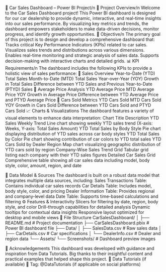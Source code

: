 🚗 Car Sales Dashboard – Power BI Project/n
📌 Project Overview/n
Welcome to the Car Sales Dashboard project! This Power BI dashboard is designed for our car dealership to provide dynamic, interactive, and real-time insights into our sales performance. By visualizing key metrics and trends, the dashboard empowers stakeholders to make data-driven decisions, monitor progress, and identify growth opportunities.
🎯 Objective/n
The primary goal of this project is to design and develop a comprehensive dashboard that:
Tracks critical Key Performance Indicators (KPIs) related to car sales.
Visualizes sales trends and distributions across various dimensions.
Enables real-time monitoring and strategic analysis of sales data.
Supports decision-making with interactive charts and detailed grids.
📊 KPI Requirements/n
The dashboard includes the following KPIs to provide a holistic view of sales performance:
🔹 Sales Overview
Year-to-Date (YTD) Total Sales
Month-to-Date (MTD) Total Sales
Year-over-Year (YOY) Growth in Total Sales
Difference between YTD Sales and Previous Year-to-Date (PTYD) Sales
🔹 Average Price Analysis
YTD Average Price
MTD Average Price
YOY Growth in Average Price
Difference between YTD Average Price and PTYD Average Price
🔹 Cars Sold Metrics
YTD Cars Sold
MTD Cars Sold
YOY Growth in Cars Sold
Difference between YTD Cars Sold and PTYD Cars Sold
📈 Charts & Visualizations
The dashboard features a variety of visual elements to enhance data interpretation:
Chart Title
Description
YTD Sales Weekly Trend
Line chart showing weekly YTD sales trend (X-axis: Weeks, Y-axis: Total Sales Amount)
YTD Total Sales by Body Style
Pie chart displaying distribution of YTD sales across car body styles
YTD Total Sales by Color
Pie chart showing contribution of car colors to YTD total sales
YTD Cars Sold by Dealer Region
Map chart visualizing geographic distribution of YTD cars sold by region
Company-Wise Sales Trend Grid
Tabular grid listing each company with their YTD sales figures
Detailed Car Sales Grid
Comprehensive table showing all car sales data including model, body style, color, amount, region, and date

🧩 Data Model & Sources
The dashboard is built on a robust data model that integrates multiple data sources, including:
Sales Transactions Table: Contains individual car sales records
Car Details Table: Includes model, body style, color, and pricing
Dealer Information Table: Provides regional and company-level data
Date Table: Supports time-based calculations and filtering
⚙️ Features & Interactivity
Slicers for filtering by date, region, body style, and color
Drill-through capabilities for detailed analysis
Dynamic tooltips for contextual data insights
Responsive layout optimized for desktop and mobile views
📁 File Structure
CarSalesDashboard/
│
├── README.md               # Project documentation
├── CarSalesDashboard.pbix  # Power BI dashboard file
├── Data/
│   ├── SalesData.csv       # Raw sales data
│   ├── CarDetails.csv      # Car specifications
│   └── DealerInfo.csv      # Dealer and region data
└── Assets/
    └── Screenshots/        # Dashboard preview images


🙌 Acknowledgements
This dashboard was developed with guidance and inspiration from Data Tutorials. Big thanks to their insightful content and practical examples that helped shape this project. 🔗 Data Tutorials (if available) 📱 Tag: @DataTutorials (if applicable on social platforms)



